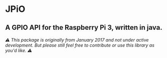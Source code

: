 # JPiO
## A GPIO API for the Raspberry Pi 3, written in java.
###### :warning: This package is originally from January 2017 and not under active development. But please still feel free to contribute or use this library as you'd like. :warning:
